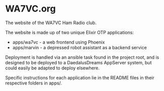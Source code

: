 # WA7VC.org
The website of the WA7VC Ham Radio club.

The website is made up of two unique Elixir OTP applications:
  * apps/wa7vc - a web frontend using Phoenix 
  * apps/marvin - a depressed robot assistant as a backend service

Deployment is handled via an ansible task found in the project root, and is
designed to be deployed to a DaedalusDreams AppServer system, but could easily
be adapted to deploy elsewhere.

Specific instructions for each application lie in the README files in their
respective folders in apps/.
